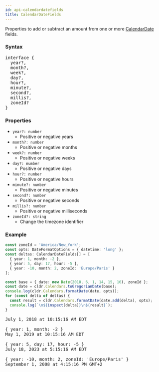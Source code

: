 ```yaml
---
id: api-calendardatefields
title: CalendarDateFields
---
```


Properties to add or subtract an amount from one or more [CalendarDate](api-calendardate.html) fields.

### Syntax

<pre class="syntax">
interface {
  year?,
  month?,
  week?,
  day?,
  hour?,
  minute?,
  second?,
  millis?,
  zoneId?
}
</pre>

### Properties

  - <code class="def">year?: <span>number</span></code>
    - Positive or negative years
  - <code class="def">month?: <span>number</span></code>
    - Positive or negative months
  - <code class="def">week?: <span>number</span></code>
    - Positive or negative weeks
  - <code class="def">day?: <span>number</span></code>
    - Positive or negative days
  - <code class="def">hour?: <span>number</span></code>
    - Positive or negative hours
  - <code class="def">minute?: <span>number</span></code>
    - Positive or negative minutes
  - <code class="def">second?: <span>number</span></code>
    - Positive or negative seconds
  - <code class="def">millis?: <span>number</span></code>
    - Positive or negative milliseconds
  - <code class="def">zoneId?: <span>string</span></code>
    - Change the timezone identifier

### Example

```typescript
const zoneId = 'America/New_York';
const opts: DateFormatOptions = { datetime: 'long' };
const deltas: CalendarDateFields[] = [
  { year: 1, month: -2 },
  { year: 5, day: 17, hour: -5 },
  { year: -10, month: 2, zoneId: 'Europe/Paris' }
];

const base = { date: new Date(2018, 6, 1, 14, 15, 16), zoneId };
const date = cldr.Calendars.toGregorianDate(base);
console.log(cldr.Calendars.formatDate(date, opts));
for (const delta of deltas) {
  const result = cldr.Calendars.formatDate(date.add(delta), opts);
  console.log(`\n${inspect(delta)}\n${result}`);
}
```

<pre class="output">
July 1, 2018 at 10:15:16 AM EDT
&nbsp;
{ year: 1, month: -2 }
May 1, 2019 at 10:15:16 AM EDT
&nbsp;
{ year: 5, day: 17, hour: -5 }
July 18, 2023 at 5:15:16 AM EDT
&nbsp;
{ year: -10, month: 2, zoneId: 'Europe/Paris' }
September 1, 2008 at 4:15:16 PM GMT+2
</pre>
